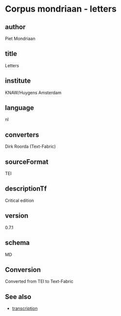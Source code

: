 
# Corpus mondriaan - letters

## author

Piet Mondriaan


## title

Letters


## institute

KNAW/Huygens Amsterdam


## language

nl


## converters

Dirk Roorda (Text-Fabric)


## sourceFormat

TEI


## descriptionTf

Critical edition


## version

0.7.1


## schema

MD


## Conversion

Converted from TEI to Text-Fabric

## See also

*   [transcription](transcription.md)
